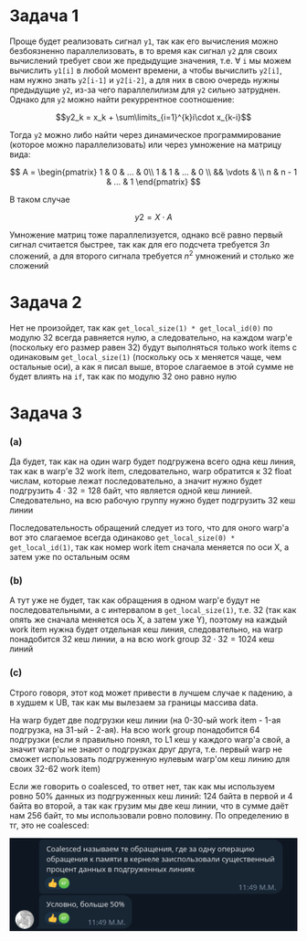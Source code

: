 # Задача 1

Проще будет реализовать сигнал `y1`, так как его вычисления можно безбоязненно 
параллелизовать, в то время как сигнал `y2` для своих вычислений требует свои же 
предыдущие значения, т.е. $\forall$ `i` мы можем вычислить `y1[i]` в любой момент 
времени, а чтобы вычислить `y2[i]`, нам нужно знать `y2[i-1]` и `y2[i-2]`, а для 
них в свою очередь нужны предыдущие `y2`, из-за чего параллелилизм для `y2` сильно 
затруднен. Однако для `y2` можно найти рекуррентное соотношение:

$$y2_k = x_k + \sum\limits_{i=1}^{k}i\cdot x_{k-i}$$

Тогда `y2` можно либо найти через динамическое программирование 
(которое можно параллелизовать) или через умножение на матрицу вида:

$$ A = \begin{pmatrix}
1 & 0 & ... & 0\\
1 & 1 & ... & 0 \\
&& \vdots & \\
n & n - 1 & ... & 1
\end{pmatrix} $$

В таком случае 

$$y2 = X \cdot A$$

Умножение матриц тоже параллелизуется, однако всё равно первый сигнал считается быстрее, так как для его подсчета требуется $3n$ сложений, а для второго сигнала требуется $n^2$ умножений и столько же сложений

# Задача 2

Нет не произойдет, так как `get_local_size(1) * get_local_id(0)` по модулю 32 
всегда равняется нулю, а следовательно, на каждом warp'е (поскольку его размер 
равен 32) будут выполняться только work items с одинаковым `get_local_size(1)` 
(поскольку ось x меняется чаще, чем остальные оси), а как я писал выше, второе 
слагаемое в этой сумме не будет влиять на `if`, так как по модулю 32 оно равно нулю

# Задача 3

### (а)

Да будет, так как на один warp будет подгружена всего одна кеш линия, так как в 
warp'е 32 work item, следовательно, warp обратится к 32 float числам, которые лежат 
последовательно, а значит нужно будет подгрузить $4 \cdot 32=128$ байт, что является 
одной кеш линией. Следовательно, на всю рабочую группу нужно будет подгрузить 32 кеш 
линии

Последовательность обращений следует из того, что для оного warp'а вот это слагаемое 
всегда одинаково `get_local_size(0) * get_local_id(1)`, так как номер work item 
сначала меняется по оси X, а затем уже по остальным осям

### (b)

А тут уже не будет, так как обращения в одном warp'е будут не последовательными, 
а с интервалом в `get_local_size(1)`, т.е. 32 (так как опять же сначала меняется 
ось X, а затем уже Y), поэтому на каждый work item нужна будет отдельная кеш линия, 
следовательно, на warp понадобится 32 кеш линии, а на всю work group 
$32 \cdot 32 = 1024$ кеш линий

### (c)

Строго говоря, этот код может привести в лучшем случае к падению, а в худшем к UB, 
так как мы вылезаем за границы массива data. 

На warp будет две подгрузки кеш линии (на 0-30-ый work item - 1-ая подгрузка, 
на 31-ый - 2-ая). На всю work group понадобится 64 подгрузки (если я правильно 
понял, то L1 кеш у каждого warp'а свой, а значит warp'ы не знают о подгрузках друг 
друга, т.е. первый warp не сможет использовать подгруженную нулевым warp'ом кеш 
линию для своих 32-62 work item)

Если же говорить о coalesced, то ответ нет, так как мы используем ровно 50% данных 
из подгруженных кеш линий: 124 байта в первой и 4 байта во второй, а так как грузим 
мы две кеш линии, что в сумме даёт нам 256 байт, то мы использовали ровно половину.
По определению в тг, это не coalesced:

![Определение](./1.png)

